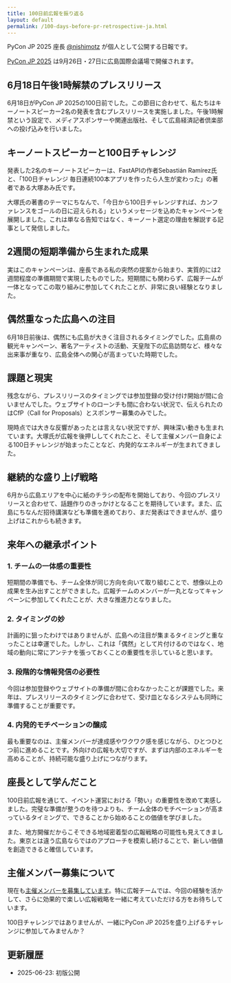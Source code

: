 ```yaml
---
title: 100日前広報を振り返る
layout: default
permalink: /100-days-before-pr-retrospective-ja.html
---
```


PyCon JP 2025 座長 [@nishimotz](https://d.nishimotz.com/aboutme) が個人として公開する日報です。

[PyCon JP 2025](https://2025.pycon.jp/) は9月26日・27日に広島国際会議場で開催されます。

## 6月18日午後1時解禁のプレスリリース

6月18日がPyCon JP 2025の100日前でした。この節目に合わせて、私たちはキーノートスピーカー2名の発表を含むプレスリリースを実施しました。午後1時解禁という設定で、メディアスポンサーや関連出版社、そして広島経済記者倶楽部への投げ込みを行いました。

## キーノートスピーカーと100日チャレンジ

発表した2名のキーノートスピーカーは、FastAPIの作者Sebastián Ramírez氏と、「100日チャレンジ 毎日連続100本アプリを作ったら人生が変わった」の著者である大塚あみ氏です。

大塚氏の著書のテーマにちなんで、「今日から100日チャレンジすれば、カンファレンスをゴールの日に迎えられる」というメッセージを込めたキャンペーンを展開しました。これは単なる告知ではなく、キーノート選定の理由を解説する記事として発信しました。

## 2週間の短期準備から生まれた成果

実はこのキャンペーンは、座長である私の突然の提案から始まり、実質的には2週間程度の準備期間で実現したものでした。短期間にも関わらず、広報チームが一体となってこの取り組みに参加してくれたことが、非常に良い経験となりました。

## 偶然重なった広島への注目

6月18日前後は、偶然にも広島が大きく注目されるタイミングでした。広島県の観光キャンペーン、著名アーティストの活動、天皇陛下の広島訪問など、様々な出来事が重なり、広島全体への関心が高まっていた時期でした。

## 課題と現実

残念ながら、プレスリリースのタイミングでは参加登録の受け付け開始が間に合いませんでした。ウェブサイトのローンチも間に合わない状況で、伝えられたのはCfP（Call for Proposals）とスポンサー募集のみでした。

現時点では大きな反響があったとは言えない状況ですが、興味深い動きも生まれています。大塚氏が広報を後押ししてくれたこと、そして主催メンバー自身による100日チャレンジが始まったことなど、内発的なエネルギーが生まれてきました。

## 継続的な盛り上げ戦略

6月から広島エリアを中心に紙のチラシの配布を開始しており、今回のプレスリリースと合わせて、話題作りのきっかけとなることを期待しています。また、広島にちなんだ招待講演なども準備を進めており、まだ発表はできませんが、盛り上げはこれからも続きます。

## 来年への継承ポイント

### 1. チームの一体感の重要性
短期間の準備でも、チーム全体が同じ方向を向いて取り組むことで、想像以上の成果を生み出すことができました。広報チームのメンバーが一丸となってキャンペーンに参加してくれたことが、大きな推進力となりました。

### 2. タイミングの妙
計画的に狙ったわけではありませんが、広島への注目が集まるタイミングと重なったことは幸運でした。しかし、これは「偶然」として片付けるのではなく、地域の動向に常にアンテナを張っておくことの重要性を示していると思います。

### 3. 段階的な情報発信の必要性
今回は参加登録やウェブサイトの準備が間に合わなかったことが課題でした。来年は、プレスリリースのタイミングに合わせて、受け皿となるシステムも同時に準備することが重要です。

### 4. 内発的モチベーションの醸成
最も重要なのは、主催メンバーが達成感やワクワク感を感じながら、ひとつひとつ前に進めることです。外向けの広報も大切ですが、まずは内部のエネルギーを高めることが、持続可能な盛り上げにつながります。

## 座長として学んだこと

100日前広報を通じて、イベント運営における「勢い」の重要性を改めて実感しました。完璧な準備が整うのを待つよりも、チーム全体のモチベーションが高まっているタイミングで、できることから始めることの価値を学びました。

また、地方開催だからこそできる地域密着型の広報戦略の可能性も見えてきました。東京とは違う広島ならではのアプローチを模索し続けることで、新しい価値を創造できると確信しています。

## 主催メンバー募集について

現在も[主催メンバーを募集しています](https://forms.gle/7irqYKhZVj7AY7LfA)。特に広報チームでは、今回の経験を活かして、さらに効果的で楽しい広報戦略を一緒に考えていただける方をお待ちしています。

100日チャレンジではありませんが、一緒にPyCon JP 2025を盛り上げるチャレンジに参加してみませんか？

## 更新履歴
- 2025-06-23: 初版公開
